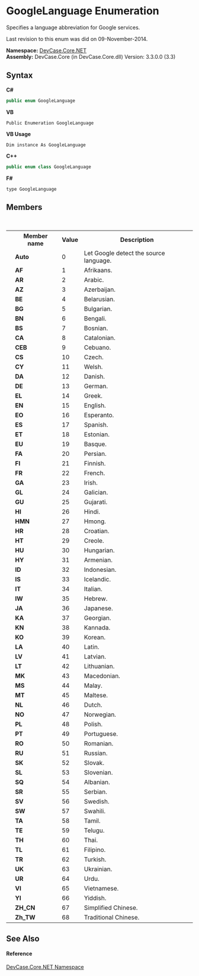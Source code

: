# GoogleLanguage Enumeration
 

Specifies a language abbreviation for Google services. 

 Last revision to this enum was did on 09-November-2014.

**Namespace:**&nbsp;<a href="N_DevCase_Core_NET">DevCase.Core.NET</a><br />**Assembly:**&nbsp;DevCase.Core (in DevCase.Core.dll) Version: 3.3.0.0 (3.3)

## Syntax

**C#**<br />
``` C#
public enum GoogleLanguage
```

**VB**<br />
``` VB
Public Enumeration GoogleLanguage
```

**VB Usage**<br />
``` VB Usage
Dim instance As GoogleLanguage
```

**C++**<br />
``` C++
public enum class GoogleLanguage
```

**F#**<br />
``` F#
type GoogleLanguage
```


## Members
&nbsp;<table><tr><th></th><th>Member name</th><th>Value</th><th>Description</th></tr><tr><td /><td target="F:DevCase.Core.NET.GoogleLanguage.Auto">**Auto**</td><td>0</td><td>Let Google detect the source language.</td></tr><tr><td /><td target="F:DevCase.Core.NET.GoogleLanguage.AF">**AF**</td><td>1</td><td>Afrikaans.</td></tr><tr><td /><td target="F:DevCase.Core.NET.GoogleLanguage.AR">**AR**</td><td>2</td><td>Arabic.</td></tr><tr><td /><td target="F:DevCase.Core.NET.GoogleLanguage.AZ">**AZ**</td><td>3</td><td>Azerbaijan.</td></tr><tr><td /><td target="F:DevCase.Core.NET.GoogleLanguage.BE">**BE**</td><td>4</td><td>Belarusian.</td></tr><tr><td /><td target="F:DevCase.Core.NET.GoogleLanguage.BG">**BG**</td><td>5</td><td>Bulgarian.</td></tr><tr><td /><td target="F:DevCase.Core.NET.GoogleLanguage.BN">**BN**</td><td>6</td><td>Bengali.</td></tr><tr><td /><td target="F:DevCase.Core.NET.GoogleLanguage.BS">**BS**</td><td>7</td><td>Bosnian.</td></tr><tr><td /><td target="F:DevCase.Core.NET.GoogleLanguage.CA">**CA**</td><td>8</td><td>Catalonian.</td></tr><tr><td /><td target="F:DevCase.Core.NET.GoogleLanguage.CEB">**CEB**</td><td>9</td><td>Cebuano.</td></tr><tr><td /><td target="F:DevCase.Core.NET.GoogleLanguage.CS">**CS**</td><td>10</td><td>Czech.</td></tr><tr><td /><td target="F:DevCase.Core.NET.GoogleLanguage.CY">**CY**</td><td>11</td><td>Welsh.</td></tr><tr><td /><td target="F:DevCase.Core.NET.GoogleLanguage.DA">**DA**</td><td>12</td><td>Danish.</td></tr><tr><td /><td target="F:DevCase.Core.NET.GoogleLanguage.DE">**DE**</td><td>13</td><td>German.</td></tr><tr><td /><td target="F:DevCase.Core.NET.GoogleLanguage.EL">**EL**</td><td>14</td><td>Greek.</td></tr><tr><td /><td target="F:DevCase.Core.NET.GoogleLanguage.EN">**EN**</td><td>15</td><td>English.</td></tr><tr><td /><td target="F:DevCase.Core.NET.GoogleLanguage.EO">**EO**</td><td>16</td><td>Esperanto.</td></tr><tr><td /><td target="F:DevCase.Core.NET.GoogleLanguage.ES">**ES**</td><td>17</td><td>Spanish.</td></tr><tr><td /><td target="F:DevCase.Core.NET.GoogleLanguage.ET">**ET**</td><td>18</td><td>Estonian.</td></tr><tr><td /><td target="F:DevCase.Core.NET.GoogleLanguage.EU">**EU**</td><td>19</td><td>Basque.</td></tr><tr><td /><td target="F:DevCase.Core.NET.GoogleLanguage.FA">**FA**</td><td>20</td><td>Persian.</td></tr><tr><td /><td target="F:DevCase.Core.NET.GoogleLanguage.FI">**FI**</td><td>21</td><td>Finnish.</td></tr><tr><td /><td target="F:DevCase.Core.NET.GoogleLanguage.FR">**FR**</td><td>22</td><td>French.</td></tr><tr><td /><td target="F:DevCase.Core.NET.GoogleLanguage.GA">**GA**</td><td>23</td><td>Irish.</td></tr><tr><td /><td target="F:DevCase.Core.NET.GoogleLanguage.GL">**GL**</td><td>24</td><td>Galician.</td></tr><tr><td /><td target="F:DevCase.Core.NET.GoogleLanguage.GU">**GU**</td><td>25</td><td>Gujarati.</td></tr><tr><td /><td target="F:DevCase.Core.NET.GoogleLanguage.HI">**HI**</td><td>26</td><td>Hindi.</td></tr><tr><td /><td target="F:DevCase.Core.NET.GoogleLanguage.HMN">**HMN**</td><td>27</td><td>Hmong.</td></tr><tr><td /><td target="F:DevCase.Core.NET.GoogleLanguage.HR">**HR**</td><td>28</td><td>Croatian.</td></tr><tr><td /><td target="F:DevCase.Core.NET.GoogleLanguage.HT">**HT**</td><td>29</td><td>Creole.</td></tr><tr><td /><td target="F:DevCase.Core.NET.GoogleLanguage.HU">**HU**</td><td>30</td><td>Hungarian.</td></tr><tr><td /><td target="F:DevCase.Core.NET.GoogleLanguage.HY">**HY**</td><td>31</td><td>Armenian.</td></tr><tr><td /><td target="F:DevCase.Core.NET.GoogleLanguage.ID">**ID**</td><td>32</td><td>Indonesian.</td></tr><tr><td /><td target="F:DevCase.Core.NET.GoogleLanguage.IS">**IS**</td><td>33</td><td>Icelandic.</td></tr><tr><td /><td target="F:DevCase.Core.NET.GoogleLanguage.IT">**IT**</td><td>34</td><td>Italian.</td></tr><tr><td /><td target="F:DevCase.Core.NET.GoogleLanguage.IW">**IW**</td><td>35</td><td>Hebrew.</td></tr><tr><td /><td target="F:DevCase.Core.NET.GoogleLanguage.JA">**JA**</td><td>36</td><td>Japanese.</td></tr><tr><td /><td target="F:DevCase.Core.NET.GoogleLanguage.KA">**KA**</td><td>37</td><td>Georgian.</td></tr><tr><td /><td target="F:DevCase.Core.NET.GoogleLanguage.KN">**KN**</td><td>38</td><td>Kannada.</td></tr><tr><td /><td target="F:DevCase.Core.NET.GoogleLanguage.KO">**KO**</td><td>39</td><td>Korean.</td></tr><tr><td /><td target="F:DevCase.Core.NET.GoogleLanguage.LA">**LA**</td><td>40</td><td>Latin.</td></tr><tr><td /><td target="F:DevCase.Core.NET.GoogleLanguage.LV">**LV**</td><td>41</td><td>Latvian.</td></tr><tr><td /><td target="F:DevCase.Core.NET.GoogleLanguage.LT">**LT**</td><td>42</td><td>Lithuanian.</td></tr><tr><td /><td target="F:DevCase.Core.NET.GoogleLanguage.MK">**MK**</td><td>43</td><td>Macedonian.</td></tr><tr><td /><td target="F:DevCase.Core.NET.GoogleLanguage.MS">**MS**</td><td>44</td><td>Malay.</td></tr><tr><td /><td target="F:DevCase.Core.NET.GoogleLanguage.MT">**MT**</td><td>45</td><td>Maltese.</td></tr><tr><td /><td target="F:DevCase.Core.NET.GoogleLanguage.NL">**NL**</td><td>46</td><td>Dutch.</td></tr><tr><td /><td target="F:DevCase.Core.NET.GoogleLanguage.NO">**NO**</td><td>47</td><td>Norwegian.</td></tr><tr><td /><td target="F:DevCase.Core.NET.GoogleLanguage.PL">**PL**</td><td>48</td><td>Polish.</td></tr><tr><td /><td target="F:DevCase.Core.NET.GoogleLanguage.PT">**PT**</td><td>49</td><td>Portuguese.</td></tr><tr><td /><td target="F:DevCase.Core.NET.GoogleLanguage.RO">**RO**</td><td>50</td><td>Romanian.</td></tr><tr><td /><td target="F:DevCase.Core.NET.GoogleLanguage.RU">**RU**</td><td>51</td><td>Russian.</td></tr><tr><td /><td target="F:DevCase.Core.NET.GoogleLanguage.SK">**SK**</td><td>52</td><td>Slovak.</td></tr><tr><td /><td target="F:DevCase.Core.NET.GoogleLanguage.SL">**SL**</td><td>53</td><td>Slovenian.</td></tr><tr><td /><td target="F:DevCase.Core.NET.GoogleLanguage.SQ">**SQ**</td><td>54</td><td>Albanian.</td></tr><tr><td /><td target="F:DevCase.Core.NET.GoogleLanguage.SR">**SR**</td><td>55</td><td>Serbian.</td></tr><tr><td /><td target="F:DevCase.Core.NET.GoogleLanguage.SV">**SV**</td><td>56</td><td>Swedish.</td></tr><tr><td /><td target="F:DevCase.Core.NET.GoogleLanguage.SW">**SW**</td><td>57</td><td>Swahili.</td></tr><tr><td /><td target="F:DevCase.Core.NET.GoogleLanguage.TA">**TA**</td><td>58</td><td>Tamil.</td></tr><tr><td /><td target="F:DevCase.Core.NET.GoogleLanguage.TE">**TE**</td><td>59</td><td>Telugu.</td></tr><tr><td /><td target="F:DevCase.Core.NET.GoogleLanguage.TH">**TH**</td><td>60</td><td>Thai.</td></tr><tr><td /><td target="F:DevCase.Core.NET.GoogleLanguage.TL">**TL**</td><td>61</td><td>Filipino.</td></tr><tr><td /><td target="F:DevCase.Core.NET.GoogleLanguage.TR">**TR**</td><td>62</td><td>Turkish.</td></tr><tr><td /><td target="F:DevCase.Core.NET.GoogleLanguage.UK">**UK**</td><td>63</td><td>Ukrainian.</td></tr><tr><td /><td target="F:DevCase.Core.NET.GoogleLanguage.UR">**UR**</td><td>64</td><td>Urdu.</td></tr><tr><td /><td target="F:DevCase.Core.NET.GoogleLanguage.VI">**VI**</td><td>65</td><td>Vietnamese.</td></tr><tr><td /><td target="F:DevCase.Core.NET.GoogleLanguage.YI">**YI**</td><td>66</td><td>Yiddish.</td></tr><tr><td /><td target="F:DevCase.Core.NET.GoogleLanguage.ZH_CN">**ZH_CN**</td><td>67</td><td>Simplified Chinese.</td></tr><tr><td /><td target="F:DevCase.Core.NET.GoogleLanguage.Zh_TW">**Zh_TW**</td><td>68</td><td>Traditional Chinese.</td></tr></table>

## See Also


#### Reference
<a href="N_DevCase_Core_NET">DevCase.Core.NET Namespace</a><br />